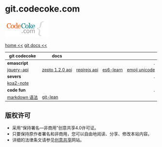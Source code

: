 # git.codecoke.com

[codecoke logo]: ./codecokelogo.gif "http://git.codecoke.com"
[codecoke doc]: https://github.com/codecoke/htmltools/tree/master/docs
[codecoke git]: https://github.com/codecoke/htmltools/
[codecoke http]: http://git.codecoke.com/



![git.codecoke.com][codecoke logo]

[home <<][codecoke http]   [git docs <<][codecoke doc]


| git codecoke | docs |  |  |  |
|- |- |- |-:|-:|
| __emascript__ |  |  |  | . |
[jquery-api](./jquery/index.html) | [zepto 1.2.0 api](./zepto/zepto1.2.0.html) | [reqirejs api](./requirejs/default.html) | [es6-learn](./es6-ruanyifeng/sidebar.md) | [emoji unicode](./ecmascript/emoji/emoji-table.htm)
| __severs__ |  |  |  | . |
|[koa2-note](./koa/koa2-note-master/README.md) | | | | |
| __code fun__ |  |  |  | . |
|[markdown 语法](./markdown/basics-tw.md) | [git-lean](./git/git-lean-mf.md) ||||


## 版权许可

- 采用“保持署名—非商用”创意共享4.0许可证。
- 只要保持原作者署名和非商用，您可以自由地阅读、分享、修改本站内容。
- 详细的法律条文请参见[创意共享](http://creativecommons.org/licenses/by-nc/4.0/)网站。